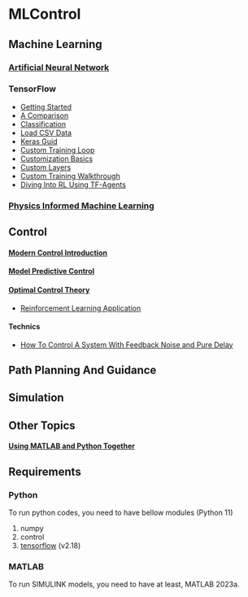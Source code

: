 # MLControl

## Machine Learning
### [Artificial Neural Network](./Machine%20Learning/Artificial%20Neural%20Network/0.ANN.md)
### TensorFlow
* [Getting Started](./Machine%20Learning/TensorFlow%20Tutorial/0.GettingStarted.ipynb)
* [A Comparison](./Machine%20Learning/TensorFlow%20Tutorial/1.AComparisonOnDifferentANNs.ipynb)
* [Classification](./Machine%20Learning/TensorFlow%20Tutorial/2.Classification.ipynb)
* [Load CSV Data](./Machine%20Learning/TensorFlow%20Tutorial/3.LoadCSVdata.ipynb)
* [Keras Guid](./Machine%20Learning/TensorFlow%20Tutorial/4.Keras%20Guid.md)
* [Custom Training Loop](./Machine%20Learning/TensorFlow%20Tutorial/5.CustomTrainingLoop.ipynb)
* [Customization Basics](./Machine%20Learning/TensorFlow%20Tutorial/6.CustomizationBasics.ipynb)
* [Custom Layers](./Machine%20Learning/TensorFlow%20Tutorial/7.CustomLayers.ipynb)
* [Custom Training Walkthrough](./Machine%20Learning/TensorFlow%20Tutorial/8.CustomTrainingWalkthrough.ipynb)
* [Diving Into RL Using TF-Agents](./Machine%20Learning/TensorFlow%20Tutorial/9.RL-Intro-ActorCritic.ipynb)

### [Physics Informed Machine Learning](./Machine%20Learning/1.PhIML-An%20Introduction%20to%20Physics-Informed%20ML.md)

## Control
#### [Modern Control Introduction](./Control/Modern%20Control%20Introduction/Modern%20Control%20Introduction.md)
#### [Model Predictive Control](./Control/MPC/Model%20Predictive%20Control.md)
#### [Optimal Control Theory](./Control/Optimal%20Control/Optimal%20Control.md)
* [Reinforcement Learning Application](./Control/Optimal%20Control/Optimal%20Control.md/#reinforcement-learning-application)
#### Technics
* [How To Control A System With Feedback Noise and Pure Delay](./Control/Technics/How%20To%20Control%20A%20System%20With%20Feedback%20Noise%20and%20Pure%20Delay.md)
## Path Planning And Guidance

## Simulation

## Other Topics

#### [Using MATLAB and Python Together](./Other%20Topics/MATLAB%20+%20Python/Tutorials.m)


## Requirements
### Python
To run python codes, you need to have bellow modules (Python 11)
1. numpy
2. control
3. [tensorflow](https://www.tensorflow.org/install) (v2.18)

### MATLAB
To run SIMULINK models, you need to have at least, MATLAB 2023a.
